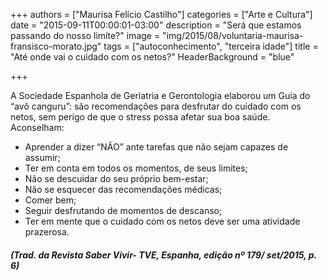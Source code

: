+++
authors = ["Maurisa Felício Castilho"]
categories = ["Arte e Cultura"]
date = "2015-09-11T00:00:01-03:00"
description = "Será que estamos passando do nosso limíte?"
image = "img/2015/08/voluntaria-maurisa-fransisco-morato.jpg"
tags = ["autoconhecimento", "terceira idade"]
title = "Até onde vai o cuidado com os netos?"
  HeaderBackground = "blue"

+++


A Sociedade Espanhola de Geriatria e Gerontologia elaborou um Guia do “avô canguru”: são recomendações para desfrutar do cuidado com os netos, sem perigo de que o stress possa afetar sua boa saúde. Aconselham:

- Aprender a dizer “NÃO” ante tarefas que não sejam capazes de assumir;
- Ter em conta em todos os momentos, de seus limites;
- Não se descuidar do seu próprio bem-estar;
- Não se esquecer das recomendações médicas;
- Comer bem;
- Seguir desfrutando de momentos de descanso;
- Ter em mente que o cuidado com os netos deve ser uma atividade prazerosa.



##### (Trad. da Revista Saber Vivir- TVE, Espanha, edição nº 179/ set/2015, p. 6)
